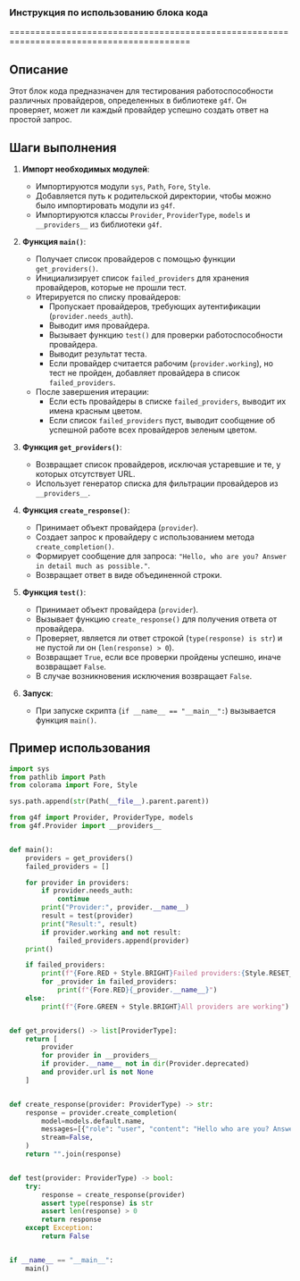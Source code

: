 ### **Инструкция по использованию блока кода**

=========================================================================================

Описание
-------------------------
Этот блок кода предназначен для тестирования работоспособности различных провайдеров, определенных в библиотеке `g4f`. Он проверяет, может ли каждый провайдер успешно создать ответ на простой запрос.

Шаги выполнения
-------------------------
1. **Импорт необходимых модулей**:
   - Импортируются модули `sys`, `Path`, `Fore`, `Style`.
   - Добавляется путь к родительской директории, чтобы можно было импортировать модули из `g4f`.
   - Импортируются классы `Provider`, `ProviderType`, `models` и `__providers__` из библиотеки `g4f`.

2. **Функция `main()`**:
   - Получает список провайдеров с помощью функции `get_providers()`.
   - Инициализирует список `failed_providers` для хранения провайдеров, которые не прошли тест.
   - Итерируется по списку провайдеров:
     - Пропускает провайдеров, требующих аутентификации (`provider.needs_auth`).
     - Выводит имя провайдера.
     - Вызывает функцию `test()` для проверки работоспособности провайдера.
     - Выводит результат теста.
     - Если провайдер считается рабочим (`provider.working`), но тест не пройден, добавляет провайдера в список `failed_providers`.
   - После завершения итерации:
     - Если есть провайдеры в списке `failed_providers`, выводит их имена красным цветом.
     - Если список `failed_providers` пуст, выводит сообщение об успешной работе всех провайдеров зеленым цветом.

3. **Функция `get_providers()`**:
   - Возвращает список провайдеров, исключая устаревшие и те, у которых отсутствует URL.
   - Использует генератор списка для фильтрации провайдеров из `__providers__`.

4. **Функция `create_response()`**:
   - Принимает объект провайдера (`provider`).
   - Создает запрос к провайдеру с использованием метода `create_completion()`.
   - Формирует сообщение для запроса: `"Hello, who are you? Answer in detail much as possible."`.
   - Возвращает ответ в виде объединенной строки.

5. **Функция `test()`**:
   - Принимает объект провайдера (`provider`).
   - Вызывает функцию `create_response()` для получения ответа от провайдера.
   - Проверяет, является ли ответ строкой (`type(response) is str`) и не пустой ли он (`len(response) > 0`).
   - Возвращает `True`, если все проверки пройдены успешно, иначе возвращает `False`.
   - В случае возникновения исключения возвращает `False`.

6. **Запуск**:
   - При запуске скрипта (`if __name__ == "__main__":`) вызывается функция `main()`.

Пример использования
-------------------------

```python
import sys
from pathlib import Path
from colorama import Fore, Style

sys.path.append(str(Path(__file__).parent.parent))

from g4f import Provider, ProviderType, models
from g4f.Provider import __providers__


def main():
    providers = get_providers()
    failed_providers = []

    for provider in providers:
        if provider.needs_auth:
            continue
        print("Provider:", provider.__name__)
        result = test(provider)
        print("Result:", result)
        if provider.working and not result:
            failed_providers.append(provider)
    print()

    if failed_providers:
        print(f"{Fore.RED + Style.BRIGHT}Failed providers:{Style.RESET_ALL}")
        for _provider in failed_providers:
            print(f"{Fore.RED}{_provider.__name__}")
    else:
        print(f"{Fore.GREEN + Style.BRIGHT}All providers are working")


def get_providers() -> list[ProviderType]:
    return [
        provider
        for provider in __providers__
        if provider.__name__ not in dir(Provider.deprecated)
        and provider.url is not None
    ]


def create_response(provider: ProviderType) -> str:
    response = provider.create_completion(
        model=models.default.name,
        messages=[{"role": "user", "content": "Hello who are you? Answer in detail much as possible."}],
        stream=False,
    )
    return "".join(response)


def test(provider: ProviderType) -> bool:
    try:
        response = create_response(provider)
        assert type(response) is str
        assert len(response) > 0
        return response
    except Exception:
        return False


if __name__ == "__main__":
    main()